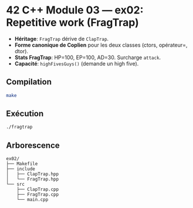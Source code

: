 # 42 C++ Module 03 — ex02: Repetitive work (FragTrap)

- **Héritage**: `FragTrap` dérive de `ClapTrap`.
- **Forme canonique de Coplien** pour les deux classes (ctors, opérateur=, dtor).
- **Stats FragTrap**: HP=100, EP=100, AD=30. Surcharge `attack`.
- **Capacité**: `highFivesGuys()` (demande un high five).

## Compilation
```bash
make
```

## Exécution
```bash
./fragtrap
```

## Arborescence
```
ex02/
├── Makefile
├── include
│   ├── ClapTrap.hpp
│   └── FragTrap.hpp
└── src
    ├── ClapTrap.cpp
    ├── FragTrap.cpp
    └── main.cpp
```
